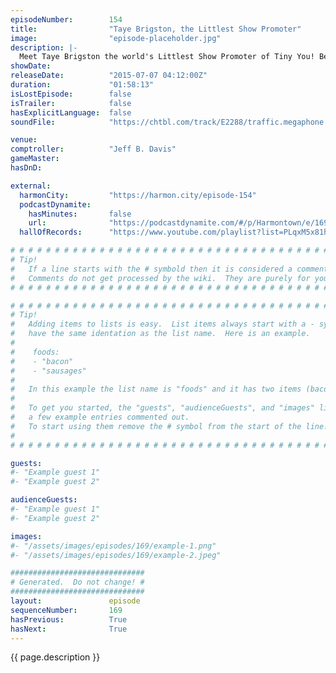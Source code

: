 ```yaml
---
episodeNumber:        154
title:                "Taye Brigston, the Littlest Show Promoter"
image:                "episode-placeholder.jpg"
description: |-
  Meet Taye Brigston the world's Littlest Show Promoter of Tiny You! Become a member and watch the video! harmontown.com/live
showDate:             
releaseDate:          "2015-07-07 04:12:00Z"
duration:             "01:58:13"
isLostEpisode:        false
isTrailer:            false
hasExplicitLanguage:  false
soundFile:            "https://chtbl.com/track/E2288/traffic.megaphone.fm/STA9547733715.mp3?updated=1561582514"

venue:                
comptroller:          "Jeff B. Davis"
gameMaster:           
hasDnD:               

external:
  harmonCity:         "https://harmon.city/episode-154"
  podcastDynamite:
    hasMinutes:       false
    url:              "https://podcastdynamite.com/#/p/Harmontown/e/169/154"
  hallOfRecords:      "https://www.youtube.com/playlist?list=PLqxM5x81hNOaZfA8iI50Hst5TRPsj-5gl"

# # # # # # # # # # # # # # # # # # # # # # # # # # # # # # # # # # # # # # # # # # # # #
# Tip!
#   If a line starts with the # symbold then it is considered a comment.
#   Comments do not get processed by the wiki.  They are purely for your information.
# # # # # # # # # # # # # # # # # # # # # # # # # # # # # # # # # # # # # # # # # # # # #

# # # # # # # # # # # # # # # # # # # # # # # # # # # # # # # # # # # # # # # # # # # # #
# Tip!
#   Adding items to lists is easy.  List items always start with a - symbol and have
#   have the same identation as the list name.  Here is an example.
#
#    foods:
#    - "bacon"
#    - "sausages"
#
#   In this example the list name is "foods" and it has two items (bacon, and sausages).
#
#   To get you started, the "guests", "audienceGuests", and "images" lists below have
#   a few example entries commented out.
#   To start using them remove the # symbol from the start of the line.
#
# # # # # # # # # # # # # # # # # # # # # # # # # # # # # # # # # # # # # # # # # # # # #

guests:
#- "Example guest 1"
#- "Example guest 2"

audienceGuests:
#- "Example guest 1"
#- "Example guest 2"

images:
#- "/assets/images/episodes/169/example-1.png"
#- "/assets/images/episodes/169/example-2.jpeg"

##############################
# Generated.  Do not change! #
##############################
layout:               episode
sequenceNumber:       169
hasPrevious:          True
hasNext:              True
---
```


<!-- The episode description will be rendered here -->
{{ page.description }}

<!-- Add your content BELOW here -->
<!-- vvvvvvvvvvvvvvvvvvvvvvvvvvv -->




<!-- ^^^^^^^^^^^^^^^^^^^^^^^^^^^ -->
<!-- Add your content ABOVE here -->

<!-- The episode gallery will be rendered here -->